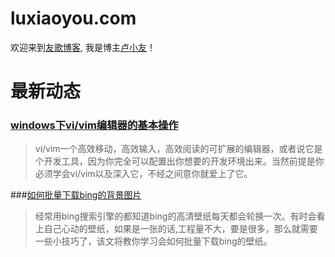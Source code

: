 luxiaoyou.com
====================
欢迎来到[友歌博客](http://www.luxiaoyou.com),
我是博主[卢小友](http://www.luxiaoyou.com/webpages/about.html)！

最新动态
====================
### [windows下vi/vim编辑器的基本操作](http://www.luxiaoyou.com/blog/2015/4/the-basic-opration-of-vi-editor.html)

>vi/vim一个高效移动，高效输入，高效阅读的可扩展的编辑器，或者说它是个开发工具，因为你完全可以配置出你想要的开发环境出来。当然前提是你必须学会vi/vim以及深入它，不经之间意你就爱上了它。


###[如何批量下载bing的背景图片](http://www.luxiaoyou.com/blog/2014/12/How-to-batch-download-bing%27s-background-picture.html)

>经常用bing搜索引擎的都知道bing的高清壁纸每天都会轮换一次。有时会看上自己心动的壁纸，如果是一张的话,工程量不大，要是很多，那么就需要一些小技巧了，该文将教你学习会如何批量下载bing的壁纸。
